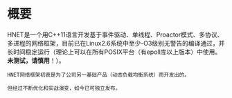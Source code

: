 # 概要

HNET是一个用C++11语言开发基于事件驱动、单线程、Proactor模式、多协议、多进程的网络框架，目前已在Linux2.6系统中至少-O3级别无警告的编译通过，并长时间稳定运行（理论上可以在所有POSIX平台（有epoll库以上版本）中使用。**未测试，请慎用**！）。

```
HNET网络框架初衷是为了公司另一基础产品（动态负载均衡系统）而开发出的。

但经过不断优化和实战演变，如今已可独立发布。
```
